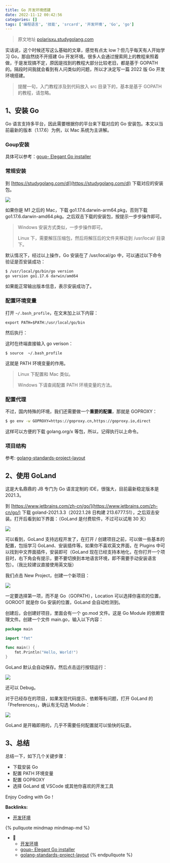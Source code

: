 ```yaml
---
title: Go 开发环境搭建
date: 2022-11-12 00:42:56
categories: []
tags: ['编程语言', '技能', 'srcard', '开发环境', 'Go', 'go']
---
```


> 原文地址 [polarisxu.studygolang.com](https://polarisxu.studygolang.com/posts/go/2022-dev-env/)

实话说，这个时候还写这么基础的文章，感觉有点太 low？但几乎每天有人开始学习 Go，那自然绕不开搭建 Go 开发环境。很多人会通过搜索网上的教程来照着做，于是发现搞不定，原因是找到的教程大部分比较老旧，都是基于 GOPATH 的。隔段时间我就会看到有人问类似的问题，所以才决定写一篇 2022 版 Go 开发环境搭建。

> 提醒一句，入门教程涉及到代码放入 src 目录下的，基本是基于 GOPATH 的教程，请忽略。
  
  
## 1、安装 Go

Go 语言支持多平台，因此需要根据你的平台来下载对应的 Go 安装包。本文以当前最新的版本（1.17.6）为例，以 Mac 系统为主讲解。
  
  
### Goup安装

具体可以参考：[goup- Elegant Go installer](../c105306376235e068a5bdf844b850dfeef744b03)
  
  
### 常规安装

到 [https://studygolang.com/dl](https://studygolang.com/dl) 下载对应的安装包。

![](https://polarisxu.studygolang.com/posts/go/imgs/go-install01.png)

如果你是 M1 之后的 Mac，下载 go1.17.6.darwin-arm64.pkg，否则下载 go1.17.6.darwin-amd64.pkg。之后双击下载的安装包，按提示一步步操作即可。

> Windows 安装方式类似，一步步操作即可。
> 
> Linux 下，需要解压压缩包，然后将解压后的文件夹移动到 /usr/local/ 目录下。

默认情况下，经过以上操作，Go 安装在了 /usr/local/go 中，可以通过以下命令验证是否安装成功：

```sh
$ /usr/local/go/bin/go version
go version go1.17.6 darwin/amd64
```

如果能正常输出版本信息，表示安装成功了。
  
  
### 配置环境变量

打开 `~/.bash_profile`，在文末加上以下内容：

```
export PATH=$PATH:/usr/local/go/bin
```

然后执行：

这时在终端直接输入 go verison：

```
$ source  ~/.bash_profile
```

这就是 PATH 环境变量的作用。

> Linux 下配置和 Mac 类似。
> 
> Windows 下请查阅配置 PATH 环境变量的方法。
  
  
### 配置代理

  
不过，国内特殊的环境，我们还需要做一个**重要的配置**，那就是 GOPROXY：
  
```sh
$ go env -w GOPROXY=https://goproxy.cn,https://goproxy.io,direct
```
<!--SR:!2025-01-30,503,250-->

这样可以方便的下载 golang.org/x 等包，所以，记得执行以上命令。
  
  
### 项目结构

参考: [golang-standards-project-layout](../128e80a43f1ada4a71707853f6686b261ffbe241)
  
  
## 2、使用 GoLand

这是大名鼎鼎的 JB 专门为 Go 语言定制的 IDE，很强大，目前最新稳定版本是 2021.3。

到 [https://www.jetbrains.com/zh-cn/go/](https://www.jetbrains.com/zh-cn/go/) 下载 goland-2021.3.3（2022.1.28 日构建 213.6777.51），之后双击安装。打开后看到如下界面：（GoLand 是付费软件，不过可以试用 30 天）

![](https://polarisxu.studygolang.com/posts/go/imgs/go-install02.png)

可以看到，GoLand 支持远程开发了，在打开 / 创建项目之前，可以做一些基本的配置，包括学习 GoLand、安装插件等。如果你不喜欢英文界面，在 Plugins 中可以找到中文界面插件，安装即可（GoLand 现在已经支持本地化，在你打开一个项目时，右下角会有提示，要不要切换到本地语言环境，即不需要手动安装语言包）。（我比较建议直接使用英文版）

我们点击 New Project，创建一个新项目：

![](https://polarisxu.studygolang.com/posts/go/imgs/go-install03.png)

一定要选择第一项，而不是 Go（GOPATH），Location 可以选择你喜欢的位置，GOROOT 就是你 Go 安装的位置，GoLand 会自动检测到。

创建后，会创建好项目，里面会有一个 go.mod 文件。这是 Go Module 的依赖管理文件。创建一个文件 main.go，输入以下内容：

```go
package main

import "fmt"

func main() {
    fmt.Println("Hello, World!")
}
```

GoLand 默认会自动保存。然后点击运行按钮运行：

![](https://polarisxu.studygolang.com/posts/go/imgs/go-install04.png)

还可以 Debug。

对于已经存在的项目，如果发现代码提示、依赖等有问题，打开 GoLand 的「Preferences」，确认有无勾选 Module：
  
![](https://polarisxu.studygolang.com/posts/go/imgs/go-install05.png)
<!--SR:!2025-02-01,504,250-->

GoLand 是开箱即用的，几乎不需要任何配置就可以愉快的玩耍。
  
  
## 3、总结

总结一下，如下几个关键步骤：

*   下载安装 Go
*   配置 PATH 环境变量
*   配置 GOPROXY
*   选择 GoLand 或 VSCode 或其他你喜欢的开发工具

Enjoy Coding with Go！

**Backlinks:**

- [开发环境](../0c32955781debd23d9593f3ed51d05fde4a7304f)

{% pullquote mindmap mindmap-md %}
- 🔵
  - [开发环境](../0c32955781debd23d9593f3ed51d05fde4a7304f)
  - [goup- Elegant Go installer](../c105306376235e068a5bdf844b850dfeef744b03)
  - [golang-standards-project-layout](../128e80a43f1ada4a71707853f6686b261ffbe241)
{% endpullquote %}